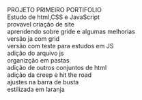PROJETO PRIMEIRO PORTIFOLIO<br>
Estudo de html,CSS e JavaScript<br>
provavel criação de site<br>
aprendendo sobre gride e algumas melhorias<br>
versão ja com grid<br>
versão com teste para estudos em JS<br>
adição do arquivo js<br>
organizção em pastas<br>
adição de outros conjuntos de html<br>
adição da creep e hit the road<br>
ajustes na barra de busta<br>
estilizada em laranja
